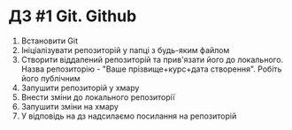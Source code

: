 # ДЗ #1 Git. Github

1. Встановити Git
2. Ініціалізувати репозиторій у папці з будь-яким файлом
3. Створити віддалений репозиторій та прив'язати його до локального. Назва репозиторію - "Ваше прізвище+курс+дата створення". Робіть його публічним
4. Запушити репозиторій у хмару
5. Внести зміни до локального репозиторії
6. Запушити зміни на хмару
7. У відповідь на дз надсилаємо посилання на репозиторій
